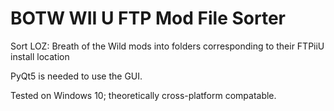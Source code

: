 # BOTW WII U FTP Mod File Sorter
Sort LOZ: Breath of the Wild mods into folders corresponding to their FTPiiU install location

PyQt5 is needed to use the GUI.

Tested on Windows 10; theoretically cross-platform compatable.
